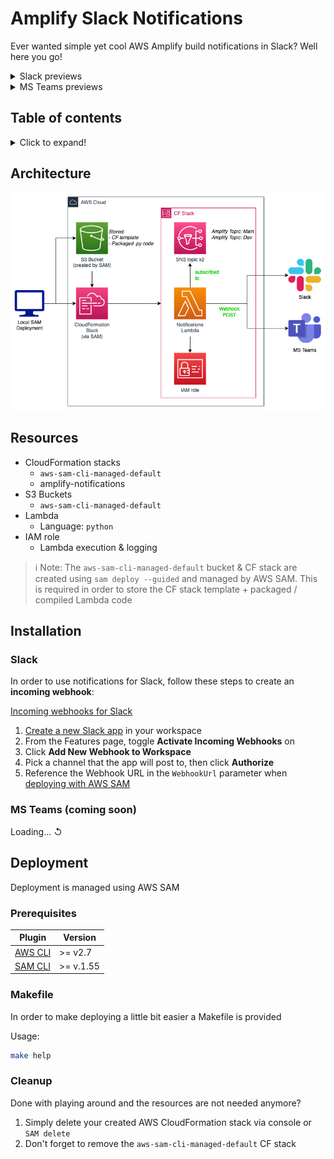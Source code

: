 <!-- markdownlint-disable MD033 MD026 -->
<!-- MD033: No inline HTML | Reason: used for collapsable section(s) -->
<!-- MD026: No trailing punctuation | Reason: used for '# IMPORTANT' heading -->

# Amplify Slack Notifications

Ever wanted simple yet cool AWS Amplify build notifications in Slack?
Well here you go!

<details>
  <summary>Slack previews</summary>

![Slack preview - started](.assets/slack_preview_started.png)
![Slack preview - succeed](.assets/slack_preview_succeed.png)
![Slack preview - failed](.assets/slack_preview_failed.png)

</details>

<details>
  <summary>MS Teams previews</summary>

> ℹ coming soon

</details>

## Table of contents

<details>
  <summary>Click to expand!</summary>

- [Amplify Slack Notifications](#amplify-slack-notifications)
  - [Table of contents](#table-of-contents)
  - [Architecture](#architecture)
  - [Resources](#resources)
  - [Installation](#installation)
    - [Slack](#slack)
    - [MS Teams (coming soon)](#ms-teams-coming-soon)
  - [Deployment](#deployment)
    - [Prerequisites](#prerequisites)
    - [Makefile](#makefile)
    - [Cleanup](#cleanup)

</details>

## Architecture

![Architecture](.assets/amplify-notifications-architecture.png)

## Resources

- CloudFormation stacks
  - `aws-sam-cli-managed-default`
  - amplify-notifications
- S3 Buckets
  - `aws-sam-cli-managed-default`
- Lambda
  - Language: `python`
- IAM role
  - Lambda execution & logging

> ℹ Note: The `aws-sam-cli-managed-default` bucket & CF stack are created using `sam deploy --guided` and managed by AWS SAM. This is required in order to store the CF stack template + packaged / compiled Lambda code

## Installation

### Slack

In order to use notifications for Slack, follow these steps to create an **incoming webhook**:

[Incoming webhooks for Slack](https://slack.com/help/articles/115005265063-Incoming-webhooks-for-Slack)

1. [Create a new Slack app](https://api.slack.com/apps/new) in your workspace
2. From the Features page, toggle **Activate Incoming Webhooks** on
3. Click **Add New Webhook to Workspace**
4. Pick a channel that the app will post to, then click **Authorize**
5. Reference the Webhook URL in the `WebhookUrl` parameter when [deploying with AWS SAM](#deployment)

### MS Teams (coming soon)

Loading... ↺

## Deployment

Deployment is managed using AWS SAM

### Prerequisites

|                                                               Plugin                                                      |  Version  |
|---------------------------------------------------------------------------------------------------------------------------|-----------|
|  [AWS CLI](https://docs.aws.amazon.com/cli/latest/userguide/getting-started-install.html)                                 |>= v2.7    |
|  [SAM CLI](https://docs.aws.amazon.com/serverless-application-model/latest/developerguide/serverless-sam-cli-install.html)|>= v.1.55  |


### Makefile

In order to make deploying a little bit easier a Makefile is provided

Usage:

```bash
make help
```

### Cleanup

Done with playing around and the resources are not needed anymore?

1. Simply delete your created AWS CloudFormation stack via console or `SAM delete`
2. Don't forget to remove the `aws-sam-cli-managed-default` CF stack
